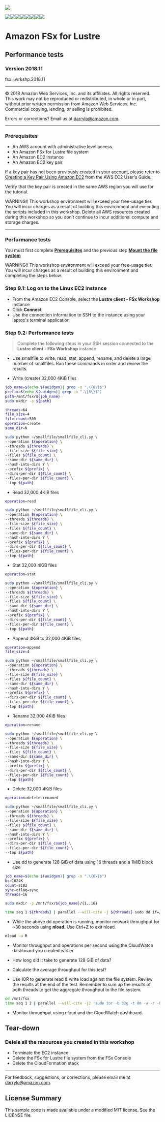 ![](https://s3.amazonaws.com/aws-us-east-1/tutorial/AWS_logo_PMS_300x180.png)

![](https://s3.amazonaws.com/aws-us-east-1/tutorial/100x100_benefit_available.png)![](https://s3.amazonaws.com/aws-us-east-1/tutorial/100x100_benefit_ingergration.png)![](https://s3.amazonaws.com/aws-us-east-1/tutorial/100x100_benefit_ecryption-lock.png)![](https://s3.amazonaws.com/aws-us-east-1/tutorial/100x100_benefit_fully-managed.png)![](https://s3.amazonaws.com/aws-us-east-1/tutorial/100x100_benefit_lowcost-affordable.png)![](https://s3.amazonaws.com/aws-us-east-1/tutorial/100x100_benefit_performance.png)![](https://s3.amazonaws.com/aws-us-east-1/tutorial/100x100_benefit_scalable.png)![](https://s3.amazonaws.com/aws-us-east-1/tutorial/100x100_benefit_storage.png)

# **Amazon FSx for Lustre**

## Performance tests

### Version 2018.11

fsx.l.wrkshp.2018.11

---

© 2018 Amazon Web Services, Inc. and its affiliates. All rights reserved. This work may not be  reproduced or redistributed, in whole or in part, without prior written permission from Amazon Web Services, Inc. Commercial copying, lending, or selling is prohibited.

Errors or corrections? Email us at [darrylo@amazon.com](mailto:darrylo@amazon.com).

---
### Prerequisites

* An AWS account with administrative level access
* An Amazon FSx for Lustre file system
* An Amazon EC2 instance
* An Amazon EC2 key pair

If a key pair has not been previously created in your account, please refer to [Creating a Key Pair Using Amazon EC2](http://docs.aws.amazon.com/AWSEC2/latest/UserGuide/ec2-key-pairs.html#having-ec2-create-your-key-pair) from the AWS EC2 User's Guide.  

Verify that the key pair is created in the same AWS region you will use for the tutorial.

WARNING!! This workshop environment will exceed your free-usage tier. You will incur charges as a result of building this environment and executing the scripts included in this workshop. Delete all AWS resources created during this workshop so you don’t continue to incur additional compute and storage charges.

---

### Performance tests

You must first complete [**Prerequisites**](../0-prerequisites) and the previous step [**Mount the file system**](../4-mount-file-system)

WARNING!! This workshop environment will exceed your free-usage tier. You will incur charges as a result of building this environment and completing the steps below.

### Step 9.1: Log on to the Linux EC2 instance

- From the Amazon EC2 Console, select the **Lustre client - FSx Workshop** instance
- Click **Connect**
- Use the connection information to SSH to the instance using your laptop's terminal application

### Step 9.2: Performance tests

> Complete the following steps in your SSH session connected to the **Lustre client - FSx Workshop** instance

- Use smallfile to write, read, stat, append, rename, and delete a large number of smallfiles. Run these commands in order and review the results.

- Write (create) 32,000 4KiB files

```sh
job_name=$(echo $(uuidgen)| grep -o ".\{6\}$")
prefix=$(echo $(uuidgen)| grep -o ".\{6\}$")
path=/mnt/fsx/${job_name}
sudo mkdir -p ${path}

threads=64
file_size=4
file_count=500
operation=create
same_dir=N

sudo python ~/smallfile/smallfile_cli.py \
--operation ${operation} \
--threads ${threads} \
--file-size ${file_size} \
--files ${file_count} \
--same-dir ${same_dir} \
--hash-into-dirs Y \
--prefix ${prefix} \
--dirs-per-dir ${file_count} \
--files-per-dir ${file_count} \
--top ${path}

```

- Read 32,000 4KiB files

```sh
operation=read

sudo python ~/smallfile/smallfile_cli.py \
--operation ${operation} \
--threads ${threads} \
--file-size ${file_size} \
--files ${file_count} \
--same-dir ${same_dir} \
--hash-into-dirs Y \
--prefix ${prefix} \
--dirs-per-dir ${file_count} \
--files-per-dir ${file_count} \
--top ${path}

```

- Stat 32,000 4KiB files

```sh
operation=stat

sudo python ~/smallfile/smallfile_cli.py \
--operation ${operation} \
--threads ${threads} \
--file-size ${file_size} \
--files ${file_count} \
--same-dir ${same_dir} \
--hash-into-dirs Y \
--prefix ${prefix} \
--dirs-per-dir ${file_count} \
--files-per-dir ${file_count} \
--top ${path}

```

- Append 4KiB to 32,000 4KiB files

```sh
operation=append
file_size=4

sudo python ~/smallfile/smallfile_cli.py \
--operation ${operation} \
--threads ${threads} \
--file-size ${file_size} \
--files ${file_count} \
--same-dir ${same_dir} \
--hash-into-dirs Y \
--prefix ${prefix} \
--dirs-per-dir ${file_count} \
--files-per-dir ${file_count} \
--top ${path}

```

- Rename 32,000 4KiB files

```sh
operation=rename

sudo python ~/smallfile/smallfile_cli.py \
--operation ${operation} \
--threads ${threads} \
--file-size ${file_size} \
--files ${file_count} \
--same-dir ${same_dir} \
--hash-into-dirs Y \
--prefix ${prefix} \
--dirs-per-dir ${file_count} \
--files-per-dir ${file_count} \
--top ${path}

```

- Delete 32,000 4KiB files

```sh
operation=delete-renamed

sudo python ~/smallfile/smallfile_cli.py \
--operation ${operation} \
--threads ${threads} \
--file-size ${file_size} \
--files ${file_count} \
--same-dir ${same_dir} \
--hash-into-dirs Y \
--prefix ${prefix} \
--dirs-per-dir ${file_count} \
--files-per-dir ${file_count} \
--top ${path}

```


- Use dd to generate 128 GiB of data using 16 threads and a 1MiB block size

```sh
job_name=$(echo $(uuidgen)| grep -o ".\{6\}$")
bs=1024K
count=8192
sync=oflag=sync
threads=16

sudo mkdir -p /mnt/fsx/${job_name}/{1..16}

time seq 1 ${threads} | parallel --will-cite -j ${threads} sudo dd if=/dev/zero of=/mnt/fsx/${job_name}/{}/dd-$(date +%Y%m%d%H%M%S.%3N) bs=${bs} count=${count} ${sync} &

```

- While the above dd operation is running, monitor network throughput for ~30 seconds using **nload**. Use Ctrl+Z to exit nload.


```sh
nload -u M

```

- Monitor throughput and operations per second using the CloudWatch dashboard you created earlier.
- How long did it take to generate 128 GiB of data?
- Calculate the average throughput for this test?


- Use IOR to generate read & write load against the file system. Review the results at the end of the test. Remember to sum up the results of both threads to get the aggregate throughput to the file system.

```sh
cd /mnt/fsx
time seq 1 2 | parallel --will-cite -j2 'sudo ior -b 32g -t 8m -w -r -F -B -o /mnt/fsx/test{}.txt' &

```

- Monitor throughput using nload and the CloudWatch dashboard.


## Tear-down
### Delele all the resources you created in this workshop

- Terminate the EC2 instance
- Delete the FSx for Lustre file system from the FSx Console
- Delete the CloudFormation stack


---
For feedback, suggestions, or corrections, please email me at [darrylo@amazon.com](mailto:darrylo@amazon.com).

## License Summary

This sample code is made available under a modified MIT license. See the LICENSE file.


